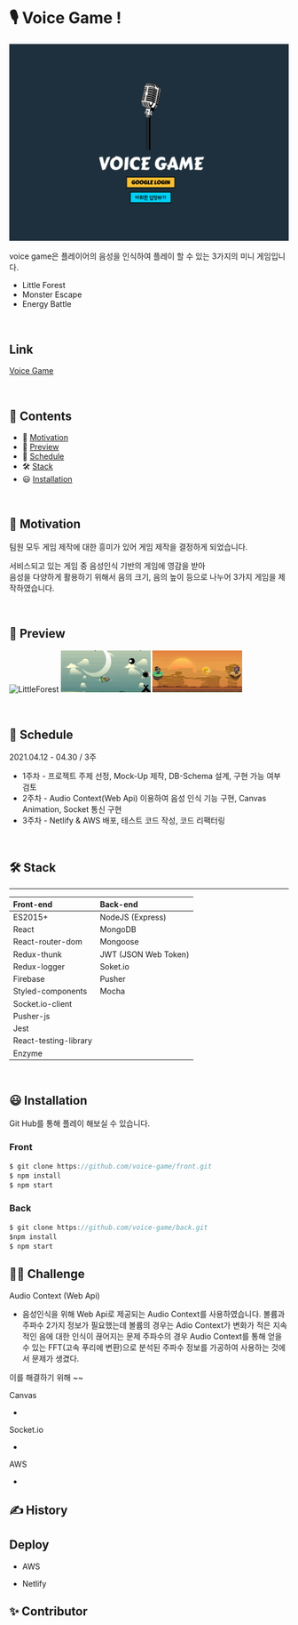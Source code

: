 # 🎙 Voice Game !
![Main](./readmeAssets/logo.png)

voice game은 플레이어의 음성을 인식하여 플레이 할 수 있는 3가지의 미니 게임입니다.
- Little Forest
- Monster Escape
- Energy Battle

<br>

## Link

[Voice Game](https://voicegame.fun/)

<br>

## 📖 Contents

- 🤔 [Motivation](#-Motivation)
- 🥁 [Preview](#-Preview)
- 📆 [Schedule](#-Schedule)
- 🛠 [Stack](#-Stack)
- 😃 [Installation](#-Installation)

<br>

## 🤔 Motivation

팀원 모두 게임 제작에 대한 흥미가 있어 게임 제작을 결정하게 되었습니다.

서비스되고 있는 게임 중 음성인식 기반의 게임에 영감을 받아  
음성을 다양하게 활용하기 위해서 음의 크기, 음의 높이 등으로 나누어 3가지 게임을 제작하였습니다.

<br>

## 🥁 Preview

<p>
  <img src="./readmeAssets/littleForest_gif.gif" alt="LittleForest" width="32%" />
  <img src="./readmeAssets/monsterEscape_gif.gif" alt="MonsterEscape" width="32%" />
  <img src="./readmeAssets/energyBattle_gif.gif" alt="EnergyBattle" width="32%" />
</p>

<br>

## 📆 Schedule

2021.04.12 - 04.30 / 3주

- 1주차 - 프로젝트 주제 선정, Mock-Up 제작, DB-Schema 설계, 구현 가능 여부 검토
- 2주차 - Audio Context(Web Api) 이용하여 음성 인식 기능 구현, Canvas Animation, Socket 통신 구현
- 3주차 - Netlify & AWS 배포, 테스트 코드 작성, 코드 리팩터링

<br>

## 🛠 Stack
---
| Front-end              | Back-end                |
| :--------------------- | :---------------------  |
| ES2015+                | NodeJS (Express)        |
| React                  | MongoDB                 |
| React-router-dom       | Mongoose                |
| Redux-thunk            | JWT (JSON Web Token)    |
| Redux-logger           | Soket.io                |
| Firebase               | Pusher                  |
| Styled-components      | Mocha                   |
| Socket.io-client       |                         |
| Pusher-js              |                         |
| Jest                   |                         |
| React-testing-library  |                         |
| Enzyme                 |                         |

<br>

## 😃 Installation

Git Hub를 통해 플레이 해보실 수 있습니다.

### Front
```jsx
$ git clone https://github.com/voice-game/front.git
$ npm install
$ npm start
```

### Back
```jsx
$ git clone https://github.com/voice-game/back.git
$npm install
$ npm start
```

## 🧗‍♀️ Challenge

Audio Context (Web Api)

- 음성인식을 위해 Web Api로 제공되는 Audio Context를 사용하였습니다.
볼륨과 주파수 2가지 정보가 필요했는데
볼륨의 경우는 Adio Context가 변화가 적은 지속적인 음에 대한 인식이 끊어지는 문제
주파수의 경우 Audio Context를 통해 얻을 수 있는 
FFT(고속 푸리에 변환)으로 분석된 주파수 정보를 가공하여 사용하는 것에서 문제가 생겼다.

이를 해결하기 위해
~~

Canvas

- 

Socket.io

- 

AWS

- 

## ✍️ History



## Deploy



- AWS

- Netlify

## ✨ Contributor
